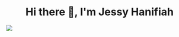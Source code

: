 <h1 align="center">Hi there 👋, I'm Jessy Hanifiah</h1>
<img src="https://github-readme-stats.vercel.app/api?username=jeeehaan&&show_icons=true&title_color=ffffff&icon_color=bb2acf&text_color=daf7dc&bg_color=151515">




<!--
**jeeehaan/jeeehaan** is a ✨ _special_ ✨ repository because its `README.md` (this file) appears on your GitHub profile.

Here are some ideas to get you started:

- 🔭 I’m currently working on ...
- 🌱 I’m currently learning ...
- 👯 I’m looking to collaborate on ...
- 🤔 I’m looking for help with ...
- 💬 Ask me about ...
- 📫 How to reach me: ...
- 😄 Pronouns: ...
- ⚡ Fun fact: ...
-->
